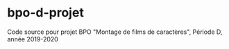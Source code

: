 # bpo-d-projet
 
Code source pour projet BPO "Montage de films de caractères", Période D, année 2019-2020

